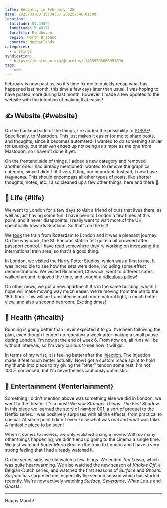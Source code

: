 ```yaml
---
title: Recently in February '25
date: 2025-03-03T18:34:57.255257646+01:00
location:
  latitude: 51.44594
  longitude: 5.46171
  locality: Eindhoven
  region: North Brabant
  country: Netherlands
categories:
  - writings
syndication:
  - https://fosstodon.org/@hacdias/114099703066951894
tags:
  - now
---
```


February is now past us, so it's time for me to quickly recap what has happened last month, this time a few days later than usual. I was hoping to have posted more during last month. However, I made a few updates to the website with the intention of making that easier!

<!--more-->

## ✍️ Website {#website}

On the backend side of the things, I re-added the possibility to [POSSE](https://indieweb.org/POSSE "Publish (on your) Own Site, Syndicate Elsewhere")! Specifically, to Mastodon. This just makes it easier for me to share posts, and thoughts, since it becomes automated. I wanted to do something similar for Bluesky, but their API ended up not being as simple as the one from Mastodon, so I haven't done it yet.

On the frontend side of things, I added a new category and removed another one. I had already mentioned I wanted to remove the graphics category, since I didn't fit it very fitting, nor important. Instead, I now have ~~fragments~~. This should encompass all other types of posts, like shorter thoughts, notes, etc. I also cleaned up a few other things, here and there 🫧.

## 🍄 Life {#life}

We went to London for a few days to visit a friend of ours that lives there, as well as just having some fun. I have been to London a few times at this point, and it never disappoints. I really want to visit more of the UK, specifically towards Scotland. So that's on the list!

We [took](/2025/02/13/london/) the train from Rotterdam to London and it was a pleasant journey. On the way back, the St. Pancras station felt quite a bit crowded after passport control. I have read somewhere they're working on increasing the international train area, so that's a good thing.

In London, we visited the Harry Potter Studios, which was a first to me. It was incredible to see how the sets were done, including some effect demonstrations. We visited Richmond, Chiswick, went to different cafés, walked around, enjoyed the time, and bought a [ridiculous pillow](/2025/02/14/elizabeth-pillow/)!

On other news, we got a new apartment! It's in the same building, which I hope will make moving way much easier. We're moving from the 6th to the 18th floor. This will be translated in much more natural light, a much better view, and also a second bedroom. Exciting times!

## 💪 Health {#health}

Running is going better than I ever expected it to go. I've been following the plan, even though I ended up repeating a week after making a small pause during London. I'm now at the end of week 6. From now on, all runs will be without intervals, so I'm very curious to see how it will go.

In terms of my wrist, it is feeling better after the [injection](/2025/02/12/optimistic-wrist/). The injection made it feel much better actually. Now I got a custom made splint to hold my thumb into place to try giving the "other" tendon some rest. I'm not 100% convinced, but I'm nevertheless cautiously optimistic.

## 🍿 Entertainment {#entertainment}

Something I didn't mention above was something else we did in London: we went to the theater. It's a must! We saw *Stranger Things: The First Shadow*. In this piece we learned the story of number 001, a sort of prequel to the Netflix series. I was positively surprised with all the effects, from practical to special. At some point I didn't even know what was real and what was fake. A fantastic piece to be seen! 

When it comes to movies, we only watched a single movie. With so many other things happening, we didn't end up going to the cinema a single time. We just watched *Super Mario Bros* on the train to London and I have a very strong feeling that I had already watched it.

On the series side, we did watch a few things. We ended *Ted Lasso*, which was quite heartwarming. We also watched the new season of *Knokke Off*, a Belgian-Dutch series, and watched the first seasons of *Surface* and *Ghosts*. *Surface* has surprised me, especially the second season which has started recently. We're now actively watching *Surface*, *Severance*, *White Lotus* and *Ghosts*.

<hr>

Happy March!

